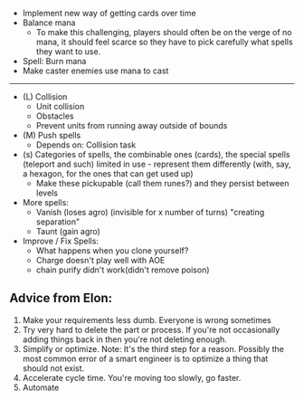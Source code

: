 - Implement new way of getting cards over time
- Balance mana
  - To make this challenging, players should often be on the verge of no mana, it should feel scarce so they have to pick carefully what spells they want to use.
- Spell: Burn mana
- Make caster enemies use mana to cast
---
- (L) Collision
  - Unit collision
  - Obstacles
  - Prevent units from running away outside of bounds
- (M) Push spells
  - Depends on: Collision task
- (s) Categories of spells, the combinable ones (cards), the special spells (teleport and such) limited in use - represent them differently (with, say, a hexagon, for the ones that can get used up)
  - Make these pickupable (call them runes?) and they persist between levels
- More spells:
  - Vanish (loses agro) (invisible for x number of turns) "creating separation"
  - Taunt (gain agro)
- Improve / Fix Spells:
  - What happens when you clone yourself?
  - Charge doesn't play well with AOE
  - chain purify didn't work(didn't remove poison)

## Advice from Elon:
1. Make your requirements less dumb.  Everyone is wrong sometimes
2. Try very hard to delete the part or process.  If you're not occasionally adding things back in then you're not deleting enough.
3. Simplify or optimize.  Note: It's the third step for a reason. Possibly the most common error of a smart engineer is to optimize a thing that should not exist.
4. Accelerate cycle time.  You're moving too slowly, go faster.
5. Automate